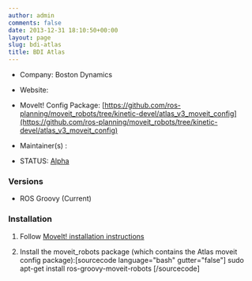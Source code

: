 ```yaml
---
author: admin
comments: false
date: 2013-12-31 18:10:50+00:00
layout: page
slug: bdi-atlas
title: BDI Atlas
---
```



	
  * Company: Boston Dynamics

	
  * Website:

	
  * MoveIt! Config Package: [https://github.com/ros-planning/moveit_robots/tree/kinetic-devel/atlas_v3_moveit_config](https://github.com/ros-planning/moveit_robots/tree/kinetic-devel/atlas_v3_moveit_config)

	
  * Maintainer(s) :

	
  * STATUS: [Alpha](/about/moveit-status#status-code-robots)




### Versions





	
  * ROS Groovy (Current)




### Installation





	
  1. Follow [MoveIt! installation instructions](/install)

	
  2. Install the moveit_robots package (which contains the Atlas moveit config package):[sourcecode language="bash" gutter="false"]
sudo apt-get install ros-groovy-moveit-robots
[/sourcecode]


